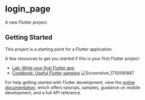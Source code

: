 # login_page

A new Flutter project.

## Getting Started

This project is a starting point for a Flutter application.

A few resources to get you started if this is your first Flutter project:

- [Lab: Write your first Flutter app](https://docs.flutter.dev/get-started/codelab)
- [Cookbook: Useful Flutter samples](https://docs.flutter.dev/cookbook)
![Screenshot_1710095887](https://github.com/Vishnuka084/LoginPage_UI/assets/122769900/e122d012-4697-423f-84cc-9c0294a3ea76)

For help getting started with Flutter development, view the
[online documentation](https://docs.flutter.dev/), which offers tutorials,
samples, guidance on mobile development, and a full API reference.


